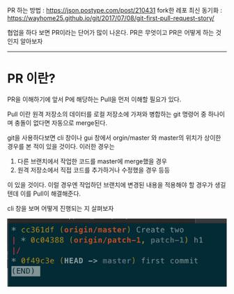 PR 하는 방법 : https://json.postype.com/post/210431
fork한 레포 최신 동기화 : https://wayhome25.github.io/git/2017/07/08/git-first-pull-request-story/

협업을 하다 보면 PR이라는 단어가 많이 나온다.
PR은 무엇이고
PR은 어떻게 하는 것인지 알아보자

---

# PR 이란?

PR을 이해하기에 앞서 P에 해당하는 Pull을 먼저 이해할 필요가 있다.

Pull 이란 원격 저장소의 데이터를 로컬 저장소에 가져와 병합하는 git 명령어 중 하나이며 충돌이 없다면 자동으로 merge된다.

git을 사용하다보면 cli 창이나 gui 창에서 orgin/master 와 master의 위치가 상이한 경우를 본 적이 있을 것이다. 이러한 경우는

1. 다른 브랜치에서 작업한 코드를 master에 merge했을 경우
2. 원격 저장소에서 직접 코드를 추가하거나 수정했을 경우 등등

이 있을 것이다.
이럴 경우엔 작업하던 브랜치에 변경된 내용을 적용해야 할 경우가 생길텐데 이를 Pull이 해결해준다.

cli 창을 보며 어떻게 진행되는 지 살펴보자

![beforepull](./img/beforepull.png)
